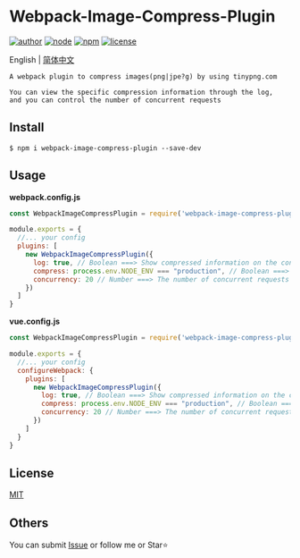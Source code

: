 # Webpack-Image-Compress-Plugin

[![author](https://img.shields.io/badge/author-DingkeXue-f66.svg)](https://github.com/DingkeXue/webpack-image-compress-plugin)
[![node](https://img.shields.io/badge/node-%3E%3D%2010.0.0-3c9.svg)](https://github.com/DingkeXue/webpack-image-compress-plugin)
[![npm](https://img.shields.io/badge/npm-%3E%3D%205.6.0-3c9.svg)](https://github.com/DingkeXue/webpack-image-compress-plugin)
[![license](https://img.shields.io/badge/license-MIT-09f.svg)](https://github.com/DingkeXue/webpack-image-compress-plugin)

English | [简体中文](./README.zh-CN.md)

```
A webpack plugin to compress images(png|jpe?g) by using tinypng.com

You can view the specific compression information through the log, 
and you can control the number of concurrent requests
```

## Install
```
$ npm i webpack-image-compress-plugin --save-dev
```

## Usage

**webpack.config.js**
```js
const WebpackImageCompressPlugin = require('webpack-image-compress-plugin')

module.exports = {
  //... your config
  plugins: [
    new WebpackImageCompressPlugin({
      log: true, // Boolean ===> Show compressed information on the console (default: true)
      compress: process.env.NODE_ENV === "production", // Boolean ===> Whether to enable compression (default: true)
      concurrency: 20 // Number ===> The number of concurrent requests (default: 20)
    })
  ]
}
```

**vue.config.js**
```js
const WebpackImageCompressPlugin = require('webpack-image-compress-plugin')

module.exports = {
  //... your config
  configureWebpack: {
    plugins: [
      new WebpackImageCompressPlugin({
        log: true, // Boolean ===> Show compressed information on the console
        compress: process.env.NODE_ENV === "production", // Boolean ===> Whether to enable compression
        concurrency: 20 // Number ===> The number of concurrent requests (default: 20)
      })
    ]
  }
}
```

## License

[MIT](./LICENSE)


## Others
You can submit [Issue](https://github.com/DingkeXue/webpack-image-compress-plugin/issues) or follow me or Star⭐